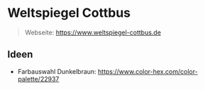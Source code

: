 # Weltspiegel Cottbus

> Webseite: https://www.weltspiegel-cottbus.de

## Ideen

- Farbauswahl Dunkelbraun: https://www.color-hex.com/color-palette/22937
